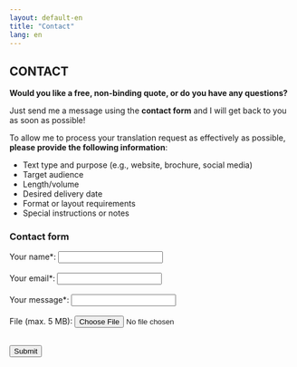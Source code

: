 ```yaml
---
layout: default-en
title: "Contact"
lang: en
---
```


## CONTACT

**Would you like a free, non-binding quote, or do you have any questions?**

Just send me a message using the **contact form** and I will get back to you as soon as possible!

To allow me to process your translation request as effectively as possible, **please provide the following information**:

- Text type and purpose (e.g., website, brochure, social media)
- Target audience
- Length/volume
- Desired delivery date
- Format or layout requirements
- Special instructions or notes

### Contact form

<form 
  action="https://formie.io/form/9a26129f-18ff-4796-b5f5-30694e5f0a55"
  method="POST"
  enctype="multipart/form-data"
>
  <label> 
    Your name*:
    <input type="text" name="name" required>
  </label>
  <br><br>

  <label> 
    Your email*:
    <input type="email" name="email" required>
  </label>
  <br><br>

  <label> 
    Your message*:
    <input type="message" name="message" required>
  </label>
  <br><br>

  <label> 
    File (max. 5 MB):
    <input type="file" name="file">

  </label> 
  <br><br> 

  <button type="submit">Submit</button>
</form> 

